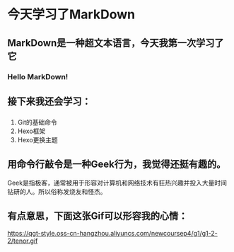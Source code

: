 # 今天学习了MarkDown
## MarkDown是一种超文本语言，今天我第一次学习了它
### Hello MarkDown!
## 接下来我还会学习：
### 
1. Git的基础命令
2. Hexo框架
3. Hexo更换主题
## 用命令行敲令是一种Geek行为，我觉得还挺有趣的。
Geek是指极客，通常被用于形容对计算机和网络技术有狂热兴趣并投入大量时间钻研的人。所以俗称发烧友和怪杰。
## 有点意思，下面这张Gif可以形容我的心情：
https://qgt-style.oss-cn-hangzhou.aliyuncs.com/newcoursep4/g1/g1-2-2/tenor.gif
